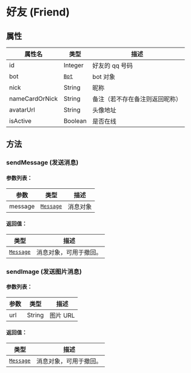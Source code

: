 # 好友 (Friend)

## 属性

| 属性名 | 类型                            | 描述         |
| ------ | ------------------------------- | ------------ |
| id     | Integer                         | 好友的 qq 号码 |
| bot    | [`Bot`](/docs/bot.md) | bot 对象      |
| nick | String | 昵称 |
| nameCardOrNick | String | 备注（若不存在备注则返回昵称） |
| avatarUrl | String | 头像地址 |
| isActive | Boolean | 是否在线 |

## 方法


### sendMessage (发送消息)

#### 参数列表：

| 参数 | 类型                            | 描述     |
| ---- | ------------------------------- | -------- |
| message  | [`Message`](/docs/message.md) | 消息对象 |

#### 返回值：

| 类型                          | 描述                   |
| ----------------------------- | ---------------------- |
| [`Message`](/docs/message.md) | 消息对象，可用于撤回。 |



### sendImage (发送图片消息)

#### 参数列表：

| 参数 | 类型                            | 描述     |
| ---- | ------------------------------- | -------- |
| url  | String | 图片 URL |

#### 返回值：

| 类型                          | 描述                   |
| ----------------------------- | ---------------------- |
| [`Message`](/docs/message.md) | 消息对象，可用于撤回。 |

